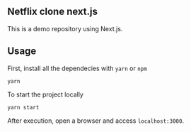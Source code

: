 ## Netflix clone next.js

This is a demo repository using Next.js.

## Usage

First, install all the dependecies with `yarn` or `npm`

```
yarn
```

To start the project locally

```
yarn start
```

After execution, open a browser and access `localhost:3000`.
